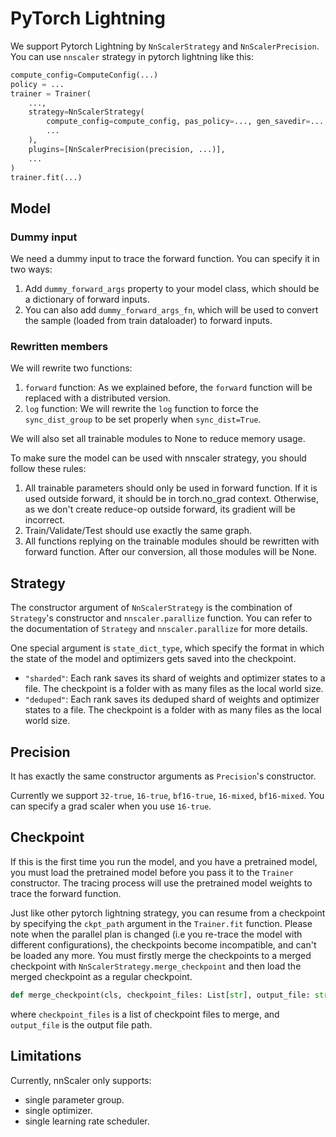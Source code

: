 # PyTorch Lightning
[//]: # (# Pytorch Lightning support)

We support Pytorch Lightning by `NnScalerStrategy` and `NnScalerPrecision`. You can use `nnscaler` strategy in pytorch lightning like this:

```python
compute_config=ComputeConfig(...)
policy = ...
trainer = Trainer(
    ...,
    strategy=NnScalerStrategy(
        compute_config=compute_config, pas_policy=..., gen_savedir=...,
        ...
    ),
    plugins=[NnScalerPrecision(precision, ...)],
    ...
)
trainer.fit(...)
```

## Model

### Dummy input

We need a dummy input to trace the forward function. You can specify it in two ways:

1. Add `dummy_forward_args` property to your model class, which should be a dictionary of forward inputs.
2. You can also add `dummy_forward_args_fn`, which will be used to convert the sample (loaded from train dataloader) to forward inputs.

### Rewritten members

We will rewrite two functions:
1. `forward` function: As we explained before, the `forward` function will be replaced with a distributed version.
2. `log` function: We will rewrite the `log` function to force the `sync_dist_group` to be set properly when `sync_dist=True`.

We will also set all trainable modules to None to reduce memory usage.

To make sure the model can be used with nnscaler strategy, you should follow these rules:

1. All trainable parameters should only be used in forward function.
If it is used outside forward, it should be in torch.no_grad context.
Otherwise, as we don't create reduce-op outside forward, its gradient will be incorrect.
2. Train/Validate/Test should use exactly the same graph.
3. All functions replying on the trainable modules should be rewritten with forward function.
After our conversion, all those modules will be None.

## Strategy

The constructor argument of `NnScalerStrategy` is the combination of `Strategy`'s constructor and `nnscaler.parallize` function. You can refer to the documentation of `Strategy` and `nnscaler.parallize` for more details.

One special argument is `state_dict_type`, which specify the format in which the state of the model and optimizers gets saved into the checkpoint.

- `"sharded"`: Each rank saves its shard of weights and optimizer states to a file.
The checkpoint is a folder with as many files as the local world size.
- `"deduped"`: Each rank saves its deduped shard of weights and optimizer states to a file. The checkpoint is a folder with as many files as the local world size.

## Precision

It has exactly the same constructor arguments as `Precision`'s constructor.

Currently we support `32-true`, `16-true`, `bf16-true`, `16-mixed`, `bf16-mixed`.
You can specify a grad scaler when you use `16-true`.

## Checkpoint

If this is the first time you run the model, and you have a pretrained model, you must load the pretrained model before you pass it to the `Trainer` constructor. The tracing process will use the pretrained model weights to trace the forward function.

Just like other pytorch lightning strategy,
you can resume from a checkpoint by specifying the `ckpt_path` argument in the `Trainer.fit` function.
Please note when the parallel plan is changed (i.e you re-trace the model with different configurations),
the checkpoints become incompatible, and can't be loaded any more.
You must firstly merge the checkpoints to a merged checkpoint with `NnScalerStrategy.merge_checkpoint` and then load the merged checkpoint as a regular checkpoint.

```python
def merge_checkpoint(cls, checkpoint_files: List[str], output_file: str) -> None:
```
where `checkpoint_files` is a list of checkpoint files to merge, and `output_file` is the output file path.

## Limitations

Currently, nnScaler only supports:
- single parameter group.
- single optimizer.
- single learning rate scheduler.